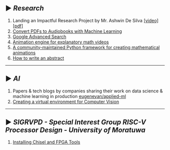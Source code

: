 ## ▶ *Research*

1. Landing an Impactful Research Project by Mr. Ashwin De Silva [[video]](https://youtu.be/qNz2S5G8GuM) [[pdf]](https://laknath1996.github.io/docs/talks/kickstarting_projects_2021.pdf)
2. [Convert PDFs to Audiobooks with Machine Learning](https://konfido.github.io/Convert-PDFs-to-Audiobooks-with-Machine-Learning/)
3. [Google Advanced Search](guides/google%20advanced%20search.md)
4. [Animation engine for explanatory math videos](https://github.com/3b1b/manim)
5. [A community-maintained Python framework for creating mathematical animations](https://github.com/ManimCommunity/manim)
6. [How to write an abstract](https://youtu.be/yNYsApRszYk)

---


## ▶ *AI*

1. Papers & tech blogs by companies sharing their work on data science & machine learning in production [eugeneyan/applied-ml](https://github.com/eugeneyan/applied-ml)
2. [Creating a virtual environment for Computer Vision](guides/venv.md)

---

## ▶ *SIGRVPD - Special Interest Group RISC-V Processor Design - University of Moratuwa*

1. [Installing Chisel and FPGA Tools](guides/chisel3.md)
